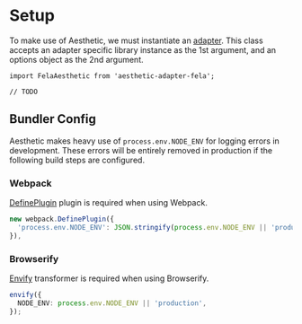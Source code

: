 # Setup

To make use of Aesthetic, we must instantiate an [adapter](./adapters/README.md). This class accepts
an adapter specific library instance as the 1st argument, and an options object as the 2nd argument.

```tsx
import FelaAesthetic from 'aesthetic-adapter-fela';

// TODO
```

## Bundler Config

Aesthetic makes heavy use of `process.env.NODE_ENV` for logging errors in development. These errors
will be entirely removed in production if the following build steps are configured.

### Webpack

[DefinePlugin](https://webpack.github.io/docs/list-of-plugins.html#defineplugin) plugin is required
when using Webpack.

```ts
new webpack.DefinePlugin({
  'process.env.NODE_ENV': JSON.stringify(process.env.NODE_ENV || 'production'),
}),
```

### Browserify

[Envify](https://github.com/hughsk/envify) transformer is required when using Browserify.

```ts
envify({
  NODE_ENV: process.env.NODE_ENV || 'production',
});
```
